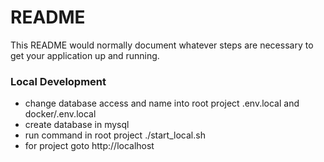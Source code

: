 # README

This README would normally document whatever steps are necessary to get your application up and running.

### Local Development

- change database access and name into root project .env.local and docker/.env.local
- create database in mysql
- run command in root project ./start_local.sh
- for project goto http://localhost
